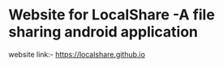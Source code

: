 # Website for LocalShare -A file sharing android application
website link:- https://localshare.github.io
